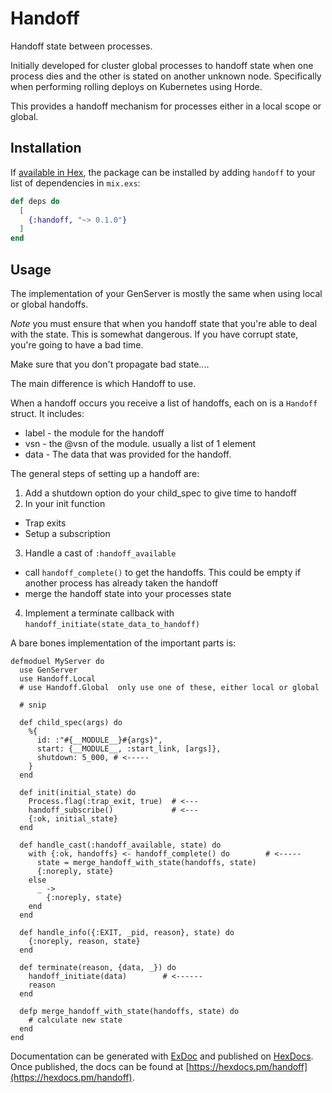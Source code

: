 # Handoff

Handoff state between processes.

Initially developed for cluster global processes to handoff state when one process dies and the other
is stated on another unknown node. Specifically when performing rolling deploys on Kubernetes using Horde.

This provides a handoff mechanism for processes either in a local scope or global.

## Installation

If [available in Hex](https://hex.pm/docs/publish), the package can be installed
by adding `handoff` to your list of dependencies in `mix.exs`:

```elixir
def deps do
  [
    {:handoff, "~> 0.1.0"}
  ]
end
```

## Usage

The implementation of your GenServer is mostly the same when using local or global handoffs.

*Note* you must ensure that when you handoff state that you're able to deal with the state.
This is somewhat dangerous. If you have corrupt state, you're going to have a bad time.

Make sure that you don't propagate bad state....

The main difference is which Handoff to use.

When a handoff occurs you receive a list of handoffs, each on is a `Handoff` struct.
It includes:

* label - the module for the handoff
* vsn - the @vsn of the module. usually a list of 1 element
* data - The data that was provided for the handoff.

The general steps of setting up a handoff are:

1. Add a shutdown option do your child_spec to give time to handoff
2. In your init function
  * Trap exits
  * Setup a subscription
3. Handle a cast of `:handoff_available`
  * call `handoff_complete()` to get the handoffs. This could be empty if another process has already taken the handoff
  * merge the handoff state into your processes state
4. Implement a terminate callback with `handoff_initiate(state_data_to_handoff)`

A bare bones implementation of the important parts is:

```
defmoduel MyServer do
  use GenServer
  use Handoff.Local
  # use Handoff.Global  only use one of these, either local or global

  # snip

  def child_spec(args) do
    %{
      id: :"#{__MODULE__}#{args}",
      start: {__MODULE__, :start_link, [args]},
      shutdown: 5_000, # <-----
    }
  end

  def init(initial_state) do
    Process.flag(:trap_exit, true)  # <---
    handoff_subscribe()             # <---
    {:ok, initial_state}
  end

  def handle_cast(:handoff_available, state) do
    with {:ok, handoffs} <- handoff_complete() do        # <-----
      state = merge_handoff_with_state(handoffs, state)
      {:noreply, state}
    else
      _ ->
        {:noreply, state}
    end
  end

  def handle_info({:EXIT, _pid, reason}, state) do
    {:noreply, reason, state}
  end

  def terminate(reason, {data, _}) do
    handoff_initiate(data)        # <------
    reason
  end

  defp merge_handoff_with_state(handoffs, state) do
    # calculate new state
  end
end
```

Documentation can be generated with [ExDoc](https://github.com/elixir-lang/ex_doc)
and published on [HexDocs](https://hexdocs.pm). Once published, the docs can
be found at [https://hexdocs.pm/handoff](https://hexdocs.pm/handoff).
